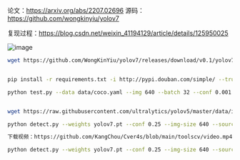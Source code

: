 

论文：https://arxiv.org/abs/2207.02696
源码：https://github.com/wongkinyiu/yolov7

复现过程：https://blog.csdn.net/weixin_41194129/article/details/125950025

![image](https://user-images.githubusercontent.com/36963108/180600683-09bea2c5-f40d-42f9-b293-cda906a42bca.png)


```bash
wget https://github.com/WongKinYiu/yolov7/releases/download/v0.1/yolov7.pt


pip install -r requirements.txt -i http://pypi.douban.com/simple/ --trusted-host=pypi.douban.com/simple

python test.py --data data/coco.yaml --img 640 --batch 32 --conf 0.001 --iou 0.65 --device 0 --weights yolov7.pt --name yolov7_640_val


wget https://raw.githubusercontent.com/ultralytics/yolov5/master/data/images/zidane.jpg

python detect.py --weights yolov7.pt --conf 0.25 --img-size 640 --source zidane.jpg

下载视频：https://github.com/KangChou/Cver4s/blob/main/toolscv/video.mp4

python detect.py --weights yolov7.pt --conf 0.25 --img-size 640 --source video.mp4

```
